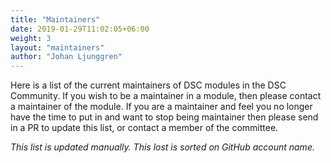 ```yaml
---
title: "Maintainers"
date: 2019-01-29T11:02:05+06:00
weight: 3
layout: "maintainers"
author: "Johan Ljunggren"
---
```


Here is a list of the current maintainers of DSC modules in the DSC Community.
If you wish to be a maintainer in a module, then please contact a maintainer
of the module. If you are a maintainer and feel you no longer have the time to
put in and want to stop being maintainer then please send in a PR to update
this list, or contact a member of the committee.

*This list is updated manually. This lost is sorted on GitHub account name.*
